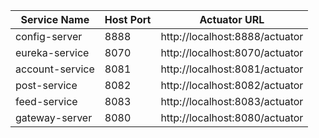 | Service Name     | Host Port | Actuator URL                        |
|------------------|-----------|-------------------------------------|
| config-server    | 8888      | http://localhost:8888/actuator      |
| eureka-service   | 8070      | http://localhost:8070/actuator      |
| account-service  | 8081      | http://localhost:8081/actuator      |
| post-service     | 8082      | http://localhost:8082/actuator      |
| feed-service     | 8083      | http://localhost:8083/actuator      |
| gateway-server   | 8080      | http://localhost:8080/actuator      |